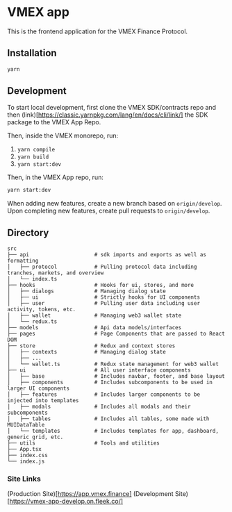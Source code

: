 # VMEX app

This is the frontend application for the VMEX Finance Protocol.

## Installation

```bash
yarn
```

## Development

To start local development, first clone the VMEX SDK/contracts repo and then (link)[https://classic.yarnpkg.com/lang/en/docs/cli/link/] the SDK package to the VMEX App Repo.

Then, inside the VMEX monorepo, run:

1. `yarn compile`
2. `yarn build`
3. `yarn start:dev`

Then, in the VMEX App repo, run:

```bash
yarn start:dev
```

When adding new features, create a new branch based on `origin/develop`. Upon completing new features, create pull requests to `origin/develop`.

## Directory

```
src
├── api                     # sdk imports and exports as well as formatting
│   ├── protocol            # Pulling protocol data including tranches, markets, and overview
│   └── index.ts            
├── hooks                   # Hooks for ui, stores, and more
│   ├── dialogs             # Managing dialog state
│   ├── ui                  # Strictly hooks for UI components
│   ├── user                # Pulling user data including user activity, tokens, etc.
│   ├── wallet              # Managing web3 wallet state
│   └── redux.ts
├── models                  # Api data models/interfaces
├── pages                   # Page Components that are passed to React DOM
├── store                   # Redux and context stores
│   ├── contexts            # Managing dialog state
│   ├── ...
│   └── wallet.ts           # Redux state management for web3 wallet
├── ui                      # All user interface components
│   ├── base                # Includes navbar, footer, and base layout
│   ├── components          # Includes subcomponents to be used in larger UI components
│   ├── features            # Includes larger components to be injected into templates
│   ├── modals              # Includes all modals and their subcomponents
│   ├── tables              # Includes all tables, some made with MUIDataTable
│   └── templates           # Includes templates for app, dashboard, generic grid, etc.
├── utils                   # Tools and utilities
├── App.tsx
├── index.css
└── index.js
```

### Site Links

(Production Site)[https://app.vmex.finance]
(Development Site)[https://vmex-app-develop.on.fleek.co/]
